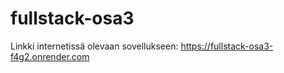 # fullstack-osa3
Linkki internetissä olevaan sovellukseen: https://fullstack-osa3-f4g2.onrender.com
